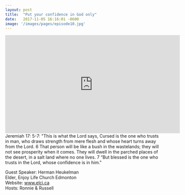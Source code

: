 ```yaml
---
layout: post
title:  "Put your confidence in God only"
date:   2017-11-05 16:16:01 -0600
image: '/images/pages/episode10.jpg'
---
```

<iframe width="560" height="315" src="https://www.youtube.com/embed/p2hdEpFg6LY" frameborder="0" allowfullscreen></iframe>
Jeremiah 17: 5-7: "This is what the Lord says, Cursed is the one who trusts in man, who draws strength from mere flesh and whose heart turns away from the Lord. 6 That person will be like a bush in the wastelands; they will not see prosperity when it comes. They will dwell in the parched places of the desert, in a salt land where no one lives. 7 “But blessed is the one who trusts in the Lord, whose confidence is in him."<br>

Guest Speaker: Herman Heukelman <br>
Elder, Enjoy Life Church Edmonton <br>
Website: <a href="http://www.elci.ca">www.elci.ca</a> <br>
Hosts: Ronnie & Russell
